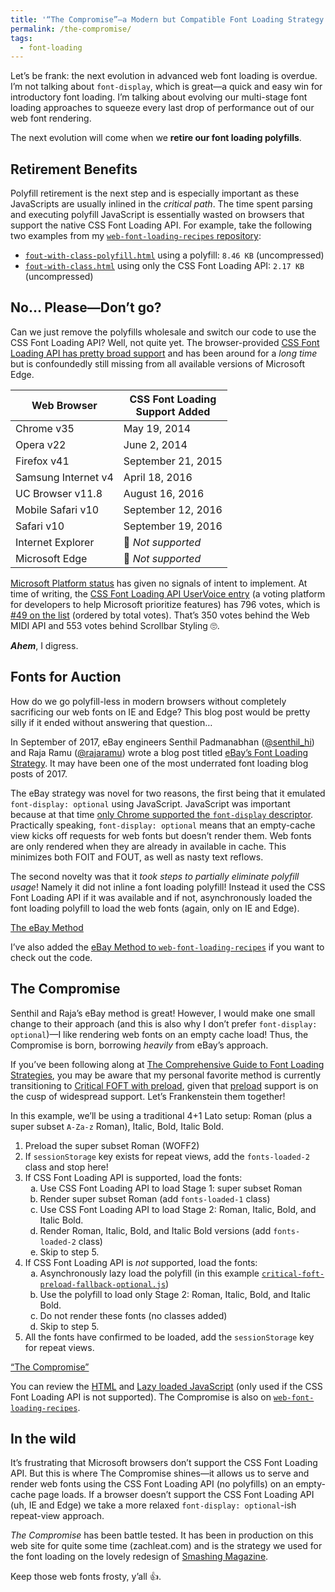 ```yaml
---
title: '“The Compromise”—a Modern but Compatible Font Loading Strategy'
permalink: /the-compromise/
tags:
  - font-loading
---
```


<style>
ol ol {
  list-style: lower-alpha;
}
</style>

Let’s be frank: the next evolution in advanced web font loading is overdue. I’m not talking about `font-display`, which is great—a quick and easy win for introductory font loading. I’m talking about evolving our multi-stage font loading approaches to squeeze every last drop of performance out of our web font rendering.

The next evolution will come when we **retire our font loading polyfills**.

## Retirement Benefits

Polyfill retirement is the next step and is especially important as these JavaScripts are usually inlined in the _critical path_. The time spent parsing and executing polyfill JavaScript is essentially wasted on browsers that support the native CSS Font Loading API. For example, take the following two examples from my [`web-font-loading-recipes` repository](https://github.com/zachleat/web-font-loading-recipes):

* [`fout-with-class-polyfill.html`](https://github.com/zachleat/web-font-loading-recipes/blob/master/fout-with-class-polyfill.html) using a polyfill: `8.46 KB` (uncompressed)
* [`fout-with-class.html`](https://github.com/zachleat/web-font-loading-recipes/blob/master/fout-with-class.html) using only the CSS Font Loading API: `2.17 KB` (uncompressed)

## No… Please—Don’t go?

Can we just remove the polyfills wholesale and switch our code to use the CSS Font Loading API? Well, not quite yet. The browser-provided [CSS Font Loading API has pretty broad support](https://caniuse.com/#feat=font-loading) and has been around for a _long time_ but is confoundedly still missing from all available versions of Microsoft Edge.

| Web Browser | CSS Font Loading<br>Support Added |
| - | - |
| Chrome v35 | May 19, 2014 |
| Opera v22 | June 2, 2014 |
| Firefox v41 | September 21, 2015 |
| Samsung Internet v4 | April 18, 2016 |
| UC Browser v11.8 | August 16, 2016 |
| Mobile Safari v10 | September 12, 2016 |
| Safari v10 | September 19, 2016 |
| Internet Explorer | 🚫 _Not supported_ |
| Microsoft Edge | 🚫 _Not supported_ |

[Microsoft Platform status](https://developer.microsoft.com/en-us/microsoft-edge/platform/status/cssfontloadingapi/?q=css%20font%20loading) has given no signals of intent to implement. At time of writing, the [CSS Font Loading API UserVoice entry](https://wpdev.uservoice.com/forums/257854-microsoft-edge-developer/suggestions/6509785-css-font-loading) (a voting platform for developers to help Microsoft prioritize features) has 796 votes, which is [#49 on the list](https://wpdev.uservoice.com/forums/257854-microsoft-edge-developer/filters/top?page=3) (ordered by total votes). That’s 350 votes behind the Web MIDI API and 553 votes behind Scrollbar Styling 🙄.

**_Ahem_**, I digress.

## Fonts for Auction

How do we go polyfill-less in modern browsers without completely sacrificing our web fonts on IE and Edge? This blog post would be pretty silly if it ended without answering that question…

In September of 2017, eBay engineers Senthil Padmanabhan ([@senthil_hi](https://twitter.com/senthil_hi)) and Raja Ramu ([@rajaramu](https://twitter.com/rajaramu)) wrote a blog post titled [eBay’s Font Loading Strategy](https://www.ebayinc.com/stories/blogs/tech/ebays-font-loading-strategy/). It may have been one of the most underrated font loading blog posts of 2017.

The eBay strategy was novel for two reasons, the first being that it emulated `font-display: optional` using JavaScript. JavaScript was important because at that time [only Chrome supported the `font-display` descriptor](https://caniuse.com/#feat=css-font-rendering-controls). Practically speaking, `font-display: optional` means that an empty-cache view kicks off requests for web fonts but doesn’t render them. Web fonts are only rendered when they are already in available in cache. This minimizes both FOIT and FOUT, as well as nasty text reflows.

The second novelty was that it _took steps to partially eliminate polyfill usage_! Namely it did not inline a font loading polyfill! Instead it used the CSS Font Loading API if it was available and if not, asynchronously loaded the font loading polyfill to load the web fonts (again, only on IE and Edge).

<p class="primarylink primarylink-demo"><a href="https://www.zachleat.com/web-fonts/demos/ebay-method.html">The eBay Method</a></p>

I’ve also added the [eBay Method to `web-font-loading-recipes`](https://github.com/zachleat/web-font-loading-recipes#the-ebay-method) if you want to check out the code.

## The Compromise

Senthil and Raja’s eBay method is great! However, I would make one small change to their approach (and this is also why I don’t prefer `font-display: optional`)—I like rendering web fonts on an empty cache load! Thus, the Compromise is born, borrowing _heavily_ from eBay’s approach.

If you’ve been following along at [The Comprehensive Guide to Font Loading Strategies](/web/comprehensive-webfonts/), you may be aware that my personal favorite method is currently transitioning to [Critical FOFT with preload](/web/comprehensive-webfonts/#critical-foft-preload), given that [preload](https://caniuse.com/#feat=link-rel-preload) support is on the cusp of widespread support. Let’s Frankenstein them together!

In this example, we’ll be using a traditional 4+1 Lato setup: Roman (plus a super subset `A-Za-z` Roman), Italic, Bold, Italic Bold.

1. Preload the super subset Roman (WOFF2)
2. If `sessionStorage` key exists for repeat views, add the `fonts-loaded-2` class and stop here!
3. If CSS Font Loading API is supported, load the fonts:
    1. Use CSS Font Loading API to load Stage 1: super subset Roman
    2. Render super subset Roman (add `fonts-loaded-1` class)
    3. Use CSS Font Loading API to load Stage 2: Roman, Italic, Bold, and Italic Bold.
    4. Render Roman, Italic, Bold, and Italic Bold versions (add `fonts-loaded-2` class)
    5. Skip to step 5.
4. If CSS Font Loading API is _not_ supported, load the fonts:
    1. Asynchronously lazy load the polyfill (in this example [`critical-foft-preload-fallback-optional.js`](https://github.com/zachleat/web-font-loading-recipes/blob/master/critical-foft-preload-fallback-optional.js))
    2. Use the polyfill to load only Stage 2: Roman, Italic, Bold, and Italic Bold.
    3. Do not render these fonts (no classes added)
    4. Skip to step 5.
5. All the fonts have confirmed to be loaded, add the `sessionStorage` key for repeat views.

<p class="primarylink primarylink-demo"><a href="https://www.zachleat.com/web-fonts/demos/critical-foft-preload-fallback-optional.html">“The Compromise”</a></p>

You can review the [HTML](https://github.com/zachleat/web-font-loading-recipes/blob/master/critical-foft-preload-fallback-optional.html) and [Lazy loaded JavaScript](https://github.com/zachleat/web-font-loading-recipes/blob/master/critical-foft-preload-fallback-optional.js) (only used if the CSS Font Loading API is not supported). The Compromise is also on [`web-font-loading-recipes`](https://github.com/zachleat/web-font-loading-recipes#the-compromise-critical-foft-with-preload-with-a-polyfill-fallback-emulating-font-display-optional).

## In the wild

It’s frustrating that Microsoft browsers don’t support the CSS Font Loading API. But this is where The Compromise shines—it allows us to serve and render web fonts using the CSS Font Loading API (no polyfills) on an empty-cache page loads. If a browser doesn’t support the CSS Font Loading API (uh, IE and Edge) we take a more relaxed `font-display: optional`-ish repeat-view approach.

_The Compromise_ has been battle tested. It has been in production on this web site for quite some time (zachleat.com) and is the strategy we used for the font loading on the lovely redesign of [Smashing Magazine](https://www.smashingmagazine.com/).

Keep those web fonts frosty, y’all 👍.